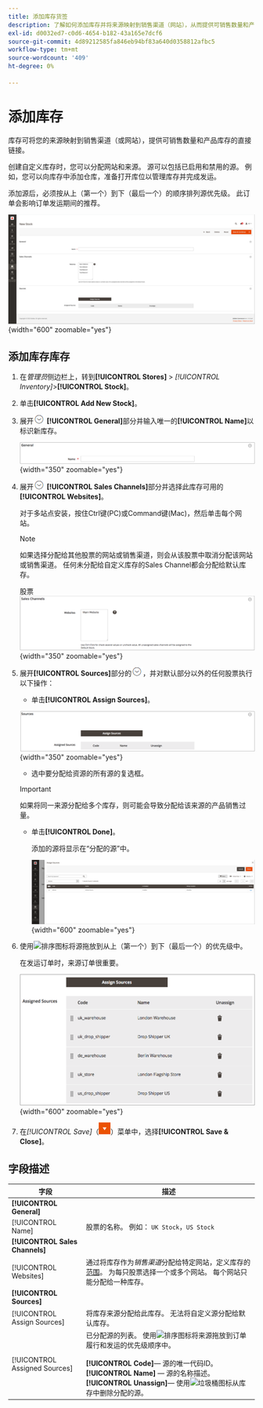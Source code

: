 ```yaml
---
title: 添加库存货签
description: 了解如何添加库存并将来源映射到销售渠道（网站），从而提供可销售数量和产品库存的直接链接。
exl-id: d0032ed7-c0d6-4654-b182-43a165e7dcf6
source-git-commit: 4d89212585fa846eb94bf83a640d0358812afbc5
workflow-type: tm+mt
source-wordcount: '409'
ht-degree: 0%

---
```


# 添加库存

库存可将您的来源映射到销售渠道（或网站），提供可销售数量和产品库存的直接链接。

创建自定义库存时，您可以分配网站和来源。 源可以包括已启用和禁用的源。 例如，您可以向库存中添加仓库，准备打开库位以管理库存并完成发运。

添加源后，必须按从上（第一个）到下（最后一个）的顺序排列源优先级。 此订单会影响订单发运期间的推荐。

![新库存](assets/inventory-stock-new.png){width="600" zoomable="yes"}

## 添加库存库存

1. 在&#x200B;_管理员_&#x200B;侧边栏上，转到&#x200B;**[!UICONTROL Stores]** > _[!UICONTROL Inventory]_>**[!UICONTROL Stock]**。

1. 单击&#x200B;**[!UICONTROL Add New Stock]**。

1. 展开![扩展选择器](../assets/icon-display-expand.png) **[!UICONTROL General]**&#x200B;部分并输入唯一的&#x200B;**[!UICONTROL Name]**&#x200B;以标识新库存。

   ![常规股票期权](assets/inventory-stock-general.png){width="350" zoomable="yes"}

1. 展开![扩展选择器](../assets/icon-display-expand.png) **[!UICONTROL Sales Channels]**&#x200B;部分并选择此库存可用的&#x200B;**[!UICONTROL Websites]**。

   对于多站点安装，按住Ctrl键(PC)或Command键(Mac)，然后单击每个网站。

   >[!NOTE]
   >
   >如果选择分配给其他股票的网站或销售渠道，则会从该股票中取消分配该网站或销售渠道。 任何未分配给自定义库存的Sales Channel都会分配给默认库存。

   股票![Sales Channel选项](assets/inventory-sales-channel.png){width="350" zoomable="yes"}

1. 展开&#x200B;**[!UICONTROL Sources]**&#x200B;部分的![扩展选择器](../assets/icon-display-expand.png)，并对默认部分以外的任何股票执行以下操作：

   - 单击&#x200B;**[!UICONTROL Assign Sources]**。

   ![已分配的源](assets/inventory-stock-sources.png){width="350" zoomable="yes"}

   - 选中要分配给资源的所有源的复选框。

   >[!IMPORTANT]
   >
   >如果将同一来源分配给多个库存，则可能会导致分配给该来源的产品销售过量。

   - 单击&#x200B;**[!UICONTROL Done]**。

     添加的源将显示在“分配的源”中。

     ![将源分配给Stock](assets/inventory-assign-sources.png){width="600" zoomable="yes"}

1. 使用![排序图标](assets/icon-sort.png)将源拖放到从上（第一个）到下（最后一个）的优先级中。

   在发运订单时，来源订单很重要。

   ![分配的源示例](assets/inventory-stock-priority-after.png){width="600" zoomable="yes"}

1. 在&#x200B;_[!UICONTROL Save]_（![菜单箭头](../assets/icon-menu-down-arrow-red.png)）菜单中，选择&#x200B;**[!UICONTROL Save & Close]**。

## 字段描述

| 字段 | 描述 |
|--|--|
| **[!UICONTROL General]** | |
| [!UICONTROL Name] | 股票的名称。 例如： `UK Stock`，`US Stock` |
| **[!UICONTROL Sales Channels]** | |
| [!UICONTROL Websites] | 通过将库存作为&#x200B;_销售渠道_&#x200B;分配给特定网站，定义库存的[范围](../getting-started/websites-stores-views.md#scope-settings)。 为每只股票选择一个或多个网站。 每个网站只能分配给一种库存。 |
| **[!UICONTROL Sources]** | |
| [!UICONTROL Assign Sources] | 将库存来源分配给此库存。 无法将自定义源分配给默认库存。 |
| [!UICONTROL Assigned Sources] | 已分配源的列表。 使用![排序图标](assets/icon-sort.png)将来源拖放到订单履行和发运的优先级顺序中。<br/><br/>**[!UICONTROL Code]**— 源的唯一代码ID。<br/>**[!UICONTROL Name]** — 源的名称描述。<br/>**[!UICONTROL Unassign]**— 使用![垃圾桶图标](../assets/icon-delete-trashcan-solid.png)从库存中删除分配的源。 |
